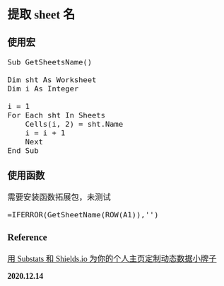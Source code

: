 <font size=4 face='楷体'>

## 提取 sheet 名

### 使用宏

```vba
Sub GetSheetsName()

Dim sht As Worksheet
Dim i As Integer

i = 1
For Each sht In Sheets
    Cells(i, 2) = sht.Name
    i = i + 1
    Next
End Sub
```

### 使用函数

需要安装函数拓展包，未测试

```
=IFERROR(GetSheetName(ROW(A1)),'')
```

### Reference

[用 Substats 和 Shields.io 为你的个人主页定制动态数据小牌子](http://www.360doc.com/content/19/0707/10/8260830_847206132.shtml)

**2020.12.14**
